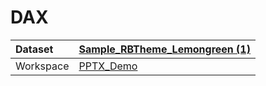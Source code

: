 



# DAX

|Dataset|[Sample_RBTheme_Lemongreen (1)](./../Sample_RBTheme_Lemongreen-(1).md)|
| :--- | :--- |
|Workspace|[PPTX_Demo](../../Workspaces/PPTX_Demo.md)|
